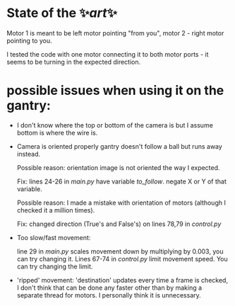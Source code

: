 # State of the ✨*art*✨

Motor 1 is meant to be left motor pointing "from you", motor 2 - right motor pointing to you.

I tested the code with one motor connecting it to both motor ports - it seems to be turning in the expected direction.

# possible issues when using it on the gantry:
- I don't know where the top or bottom of the camera is but I assume bottom is where the wire is.
- Camera is oriented properly gantry doesn't follow a ball but runs away instead.

  Possible reason: orientation image is not oriented the way I expected.

  Fix: lines 24-26 in *main.py* have variable *to_follow*. negate X or Y of that variable. 

  Possible reason: I made a mistake with orientation of motors (although I checked it a million times).

  Fix: changed direction (True's and False's) on lines 78,79 in *control.py*
- Too slow/fast movement: 

  line 29 in *main.py* scales movement down by multiplying by 0.003, you can try changing it. Lines 67-74 in *control.py* limit movement speed. You can try changing the limit.
- 'ripped' movement: 'destination' updates every time a frame is checked, I don't think that can be done any faster other than by making a separate thread for motors. I personally think it is unnecessary.